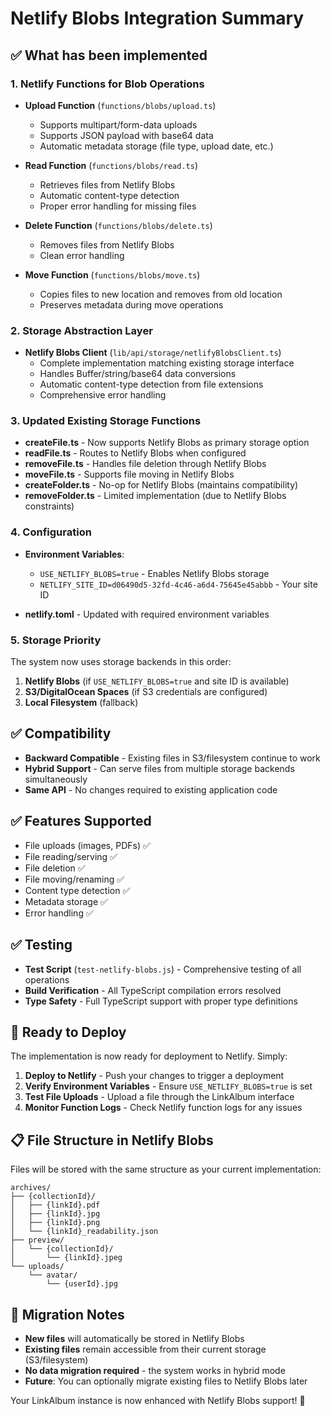 # Netlify Blobs Integration Summary

## ✅ What has been implemented

### 1. Netlify Functions for Blob Operations
- **Upload Function** (`functions/blobs/upload.ts`)
  - Supports multipart/form-data uploads
  - Supports JSON payload with base64 data
  - Automatic metadata storage (file type, upload date, etc.)

- **Read Function** (`functions/blobs/read.ts`)
  - Retrieves files from Netlify Blobs
  - Automatic content-type detection
  - Proper error handling for missing files

- **Delete Function** (`functions/blobs/delete.ts`)
  - Removes files from Netlify Blobs
  - Clean error handling

- **Move Function** (`functions/blobs/move.ts`)
  - Copies files to new location and removes from old location
  - Preserves metadata during move operations

### 2. Storage Abstraction Layer
- **Netlify Blobs Client** (`lib/api/storage/netlifyBlobsClient.ts`)
  - Complete implementation matching existing storage interface
  - Handles Buffer/string/base64 data conversions
  - Automatic content-type detection from file extensions
  - Comprehensive error handling

### 3. Updated Existing Storage Functions
- **createFile.ts** - Now supports Netlify Blobs as primary storage option
- **readFile.ts** - Routes to Netlify Blobs when configured
- **removeFile.ts** - Handles file deletion through Netlify Blobs
- **moveFile.ts** - Supports file moving in Netlify Blobs
- **createFolder.ts** - No-op for Netlify Blobs (maintains compatibility)
- **removeFolder.ts** - Limited implementation (due to Netlify Blobs constraints)

### 4. Configuration
- **Environment Variables**:
  - `USE_NETLIFY_BLOBS=true` - Enables Netlify Blobs storage
  - `NETLIFY_SITE_ID=d06490d5-32fd-4c46-a6d4-75645e45abbb` - Your site ID

- **netlify.toml** - Updated with required environment variables

### 5. Storage Priority
The system now uses storage backends in this order:
1. **Netlify Blobs** (if `USE_NETLIFY_BLOBS=true` and site ID is available)
2. **S3/DigitalOcean Spaces** (if S3 credentials are configured)  
3. **Local Filesystem** (fallback)

## ✅ Compatibility
- **Backward Compatible** - Existing files in S3/filesystem continue to work
- **Hybrid Support** - Can serve files from multiple storage backends simultaneously
- **Same API** - No changes required to existing application code

## ✅ Features Supported
- File uploads (images, PDFs) ✅
- File reading/serving ✅
- File deletion ✅
- File moving/renaming ✅
- Content type detection ✅
- Metadata storage ✅
- Error handling ✅

## ✅ Testing
- **Test Script** (`test-netlify-blobs.js`) - Comprehensive testing of all operations
- **Build Verification** - All TypeScript compilation errors resolved
- **Type Safety** - Full TypeScript support with proper type definitions

## 🚀 Ready to Deploy

The implementation is now ready for deployment to Netlify. Simply:

1. **Deploy to Netlify** - Push your changes to trigger a deployment
2. **Verify Environment Variables** - Ensure `USE_NETLIFY_BLOBS=true` is set
3. **Test File Uploads** - Upload a file through the LinkAlbum interface
4. **Monitor Function Logs** - Check Netlify function logs for any issues

## 📋 File Structure in Netlify Blobs

Files will be stored with the same structure as your current implementation:

```
archives/
├── {collectionId}/
│   ├── {linkId}.pdf
│   ├── {linkId}.jpg
│   ├── {linkId}.png
│   └── {linkId}_readability.json
├── preview/
│   └── {collectionId}/
│       └── {linkId}.jpeg
└── uploads/
    └── avatar/
        └── {userId}.jpg
```

## 🔄 Migration Notes

- **New files** will automatically be stored in Netlify Blobs
- **Existing files** remain accessible from their current storage (S3/filesystem)
- **No data migration required** - the system works in hybrid mode
- **Future**: You can optionally migrate existing files to Netlify Blobs later

Your LinkAlbum instance is now enhanced with Netlify Blobs support! 🎉
